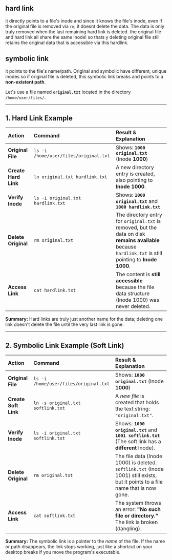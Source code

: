 ## hard link
it directly points to a file's inode and since it knows the file's inode, even if the original file is removed via `rm`, it doesnt delete the data. The data is only truly removed when the last remaining hard link is deleted.
the original file and hard link all share the same inode! so thats y deleting original file still retains the original data that is accessible via this hardlink.

## symbolic link
it points to the file's name/path. Original and symbolic have different, unique inodes so if original file is deleted, this symbolic link breaks and points to a **non-existent path**.

Let's use a file named **`original.txt`** located in the directory `/home/user/files/`.

***

## 1. Hard Link Example

| Action | Command | Result & Explanation |
| :--- | :--- | :--- |
| **Original File** | `ls -i /home/user/files/original.txt` | Shows: **`1000 original.txt`** (Inode **1000**) |
| **Create Hard Link** | `ln original.txt hardlink.txt` | A new directory entry is created, also pointing to **Inode 1000**. |
| **Verify Inode** | `ls -i original.txt hardlink.txt` | Shows: **`1000 original.txt`** and **`1000 hardlink.txt`** |
| **Delete Original** | `rm original.txt` | The directory entry for `original.txt` is removed, but the data on disk **remains available** because `hardlink.txt` is still pointing to **Inode 1000**. |
| **Access Link** | `cat hardlink.txt` | The content is **still accessible** because the file data structure (Inode 1000) was never deleted. |

**Summary:** Hard links are truly just another name for the data; deleting one link doesn't delete the file until the very last link is gone. 

***

## 2. Symbolic Link Example (Soft Link)

| Action | Command | Result & Explanation |
| :--- | :--- | :--- |
| **Original File** | `ls -i /home/user/files/original.txt` | Shows: **`1000 original.txt`** (Inode **1000**) |
| **Create Soft Link** | `ln -s original.txt softlink.txt` | A *new file* is created that holds the text string: `"original.txt"`. |
| **Verify Inode** | `ls -i original.txt softlink.txt` | Shows: **`1000 original.txt`** and **`1001 softlink.txt`** (The soft link has a **different** Inode). |
| **Delete Original** | `rm original.txt` | The file data (Inode 1000) is deleted. `softlink.txt` (Inode 1001) still exists, but it points to a file name that is now gone. |
| **Access Link** | `cat softlink.txt` | The system throws an error: **"No such file or directory."** The link is broken (dangling). |

**Summary:** The symbolic link is a pointer to the *name* of the file. If the name or path disappears, the link stops working, just like a shortcut on your desktop breaks if you move the program's executable. 
